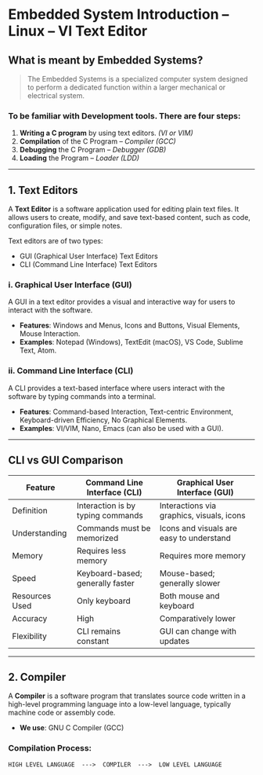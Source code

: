 # Embedded System Introduction – Linux – VI Text Editor

## What is meant by Embedded Systems?

> The Embedded Systems is a specialized computer system designed to perform a dedicated function within a larger mechanical or electrical system.

### To be familiar with Development tools. There are four steps:

1. **Writing a C program** by using text editors. *(VI or VIM)*
2. **Compilation** of the C Program – *Compiler (GCC)*
3. **Debugging** the C Program – *Debugger (GDB)*
4. **Loading** the Program – *Loader (LDD)*

---

## 1. Text Editors

A **Text Editor** is a software application used for editing plain text files. It allows users to create, modify, and save text-based content, such as code, configuration files, or simple notes.

Text editors are of two types:

- GUI (Graphical User Interface) Text Editors
- CLI (Command Line Interface) Text Editors

### i. Graphical User Interface (GUI)

A GUI in a text editor provides a visual and interactive way for users to interact with the software.

- **Features**: Windows and Menus, Icons and Buttons, Visual Elements, Mouse Interaction.
- **Examples**: Notepad (Windows), TextEdit (macOS), VS Code, Sublime Text, Atom.

### ii. Command Line Interface (CLI)

A CLI provides a text-based interface where users interact with the software by typing commands into a terminal.

- **Features**: Command-based Interaction, Text-centric Environment, Keyboard-driven Efficiency, No Graphical Elements.
- **Examples**: VI/VIM, Nano, Emacs (can also be used with a GUI).

---

## CLI vs GUI Comparison

| Feature         | Command Line Interface (CLI)             | Graphical User Interface (GUI)           |
|----------------|-------------------------------------------|------------------------------------------|
| Definition     | Interaction is by typing commands         | Interactions via graphics, visuals, icons|
| Understanding  | Commands must be memorized                | Icons and visuals are easy to understand |
| Memory         | Requires less memory                      | Requires more memory                     |
| Speed          | Keyboard-based; generally faster          | Mouse-based; generally slower            |
| Resources Used | Only keyboard                             | Both mouse and keyboard                  |
| Accuracy       | High                                      | Comparatively lower                      |
| Flexibility    | CLI remains constant                      | GUI can change with updates              |

---

## 2. Compiler

A **Compiler** is a software program that translates source code written in a high-level programming language into a low-level language, typically machine code or assembly code.

- **We use**: GNU C Compiler (GCC)

### Compilation Process:

```
HIGH LEVEL LANGUAGE  --->  COMPILER  --->  LOW LEVEL LANGUAGE
```
